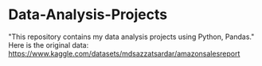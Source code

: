 # Data-Analysis-Projects
"This repository contains my data analysis projects using Python, Pandas."
Here is the original data: https://www.kaggle.com/datasets/mdsazzatsardar/amazonsalesreport

